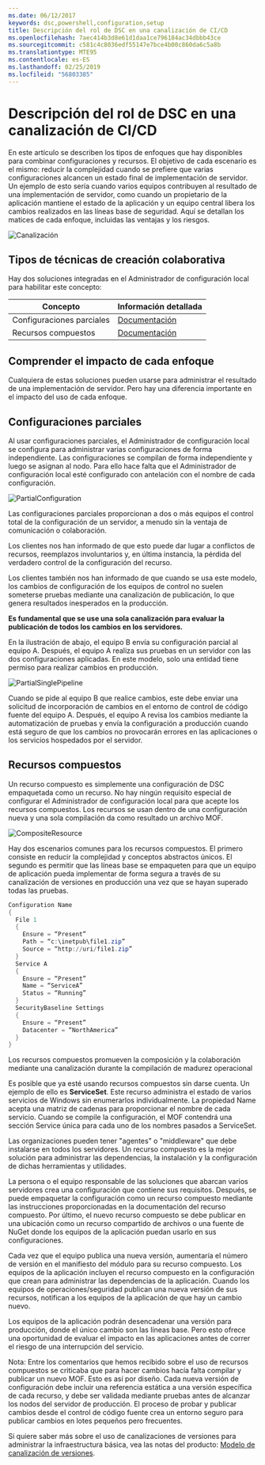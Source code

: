 ```yaml
---
ms.date: 06/12/2017
keywords: dsc,powershell,configuration,setup
title: Descripción del rol de DSC en una canalización de CI/CD
ms.openlocfilehash: 7aec414b3d8e61d1daa1ce796184ac34dbbb43ce
ms.sourcegitcommit: c581c4c8036edf55147e7bce4b00c860da6c5a8b
ms.translationtype: MTE95
ms.contentlocale: es-ES
ms.lasthandoff: 02/25/2019
ms.locfileid: "56803385"
---
```

# <a name="understanding-dscs-role-in-a-cicd-pipeline"></a>Descripción del rol de DSC en una canalización de CI/CD

En este artículo se describen los tipos de enfoques que hay disponibles para combinar configuraciones y recursos.
El objetivo de cada escenario es el mismo: reducir la complejidad cuando se prefiere que varias configuraciones alcancen un estado final de implementación de servidor.
Un ejemplo de esto sería cuando varios equipos contribuyen al resultado de una implementación de servidor, como cuando un propietario de la aplicación mantiene el estado de la aplicación y un equipo central libera los cambios realizados en las líneas base de seguridad.
Aquí se detallan los matices de cada enfoque, incluidas las ventajas y los riesgos.

![Canalización](../images/Pipeline.jpg)

## <a name="types-of-collaborative-authoring-techniques"></a>Tipos de técnicas de creación colaborativa

Hay dos soluciones integradas en el Administrador de configuración local para habilitar este concepto:

| Concepto | Información detallada
|-|-
| Configuraciones parciales | [Documentación](../pull-server/partialConfigs.md)
| Recursos compuestos | [Documentación](../resources/authoringResourceComposite.md)

## <a name="understanding-the-impact-of-each-approach"></a>Comprender el impacto de cada enfoque

Cualquiera de estas soluciones pueden usarse para administrar el resultado de una implementación de servidor.
Pero hay una diferencia importante en el impacto del uso de cada enfoque.

## <a name="partial-configurations"></a>Configuraciones parciales

Al usar configuraciones parciales, el Administrador de configuración local se configura para administrar varias configuraciones de forma independiente.
Las configuraciones se compilan de forma independiente y luego se asignan al nodo.
Para ello hace falta que el Administrador de configuración local esté configurado con antelación con el nombre de cada configuración.

![PartialConfiguration](../images/PartialConfiguration.jpg)

Las configuraciones parciales proporcionan a dos o más equipos el control total de la configuración de un servidor, a menudo sin la ventaja de comunicación o colaboración.

Los clientes nos han informado de que esto puede dar lugar a conflictos de recursos, reemplazos involuntarios y, en última instancia, la pérdida del verdadero control de la configuración del recurso.

Los clientes también nos han informado de que cuando se usa este modelo, los cambios de configuración de los equipos de control no suelen someterse pruebas mediante una canalización de publicación, lo que genera resultados inesperados en la producción.

**Es fundamental que se use una sola canalización para evaluar la publicación de todos los cambios en los servidores.**

En la ilustración de abajo, el equipo B envía su configuración parcial al equipo A. Después, el equipo A realiza sus pruebas en un servidor con las dos configuraciones aplicadas.
En este modelo, solo una entidad tiene permiso para realizar cambios en producción.

![PartialSinglePipeline](../images/PartialSinglePipeline.jpg)

Cuando se pide al equipo B que realice cambios, este debe enviar una solicitud de incorporación de cambios en el entorno de control de código fuente del equipo A.
Después, el equipo A revisa los cambios mediante la automatización de pruebas y envía la configuración a producción cuando está seguro de que los cambios no provocarán errores en las aplicaciones o los servicios hospedados por el servidor.

## <a name="composite-resources"></a>Recursos compuestos

Un recurso compuesto es simplemente una configuración de DSC empaquetada como un recurso.
No hay ningún requisito especial de configurar el Administrador de configuración local para que acepte los recursos compuestos.
Los recursos se usan dentro de una configuración nueva y una sola compilación da como resultado un archivo MOF.

![CompositeResource](../images/CompositeResource.jpg)

Hay dos escenarios comunes para los recursos compuestos.
El primero consiste en reducir la complejidad y conceptos abstractos únicos.
El segundo es permitir que las líneas base se empaqueten para que un equipo de aplicación pueda implementar de forma segura a través de su canalización de versiones en producción una vez que se hayan superado todas las pruebas.

```PowerShell
Configuration Name
{
  File 1
  {
    Ensure = “Present”
    Path = “c:\inetpub\file1.zip”
    Source = “http://uri/file1.zip”
  }
  Service A
  {
    Ensure = “Present”
    Name = “ServiceA”
    Status = “Running”
  }
  SecurityBaseline Settings
  {
    Ensure = “Present”
    Datacenter = “NorthAmerica”
  }
}
```

Los recursos compuestos promueven la composición y la colaboración mediante una canalización durante la compilación de madurez operacional

Es posible que ya esté usando recursos compuestos sin darse cuenta.
Un ejemplo de ello es **ServiceSet**.
Este recurso administra el estado de varios servicios de Windows sin enumerarlos individualmente.
La propiedad Name acepta una matriz de cadenas para proporcionar el nombre de cada servicio.
Cuando se compile la configuración, el MOF contendrá una sección Service única para cada uno de los nombres pasados a ServiceSet.

Las organizaciones pueden tener "agentes" o "middleware" que debe instalarse en todos los servidores.
Un recurso compuesto es la mejor solución para administrar las dependencias, la instalación y la configuración de dichas herramientas y utilidades.

La persona o el equipo responsable de las soluciones que abarcan varios servidores crea una configuración que contiene sus requisitos.
Después, se puede empaquetar la configuración como un recurso compuesto mediante las instrucciones proporcionadas en la documentación del recurso compuesto.
Por último, el nuevo recurso compuesto se debe publicar en una ubicación como un recurso compartido de archivos o una fuente de NuGet donde los equipos de la aplicación puedan usarlo en sus configuraciones.

Cada vez que el equipo publica una nueva versión, aumentaría el número de versión en el manifiesto del módulo para su recurso compuesto.
Los equipos de la aplicación incluyen el recurso compuesto en la configuración que crean para administrar las dependencias de la aplicación.
Cuando los equipos de operaciones/seguridad publican una nueva versión de sus recursos, notifican a los equipos de la aplicación de que hay un cambio nuevo.

Los equipos de la aplicación podrán desencadenar una versión para producción, donde el único cambio son las líneas base.
Pero esto ofrece una oportunidad de evaluar el impacto en las aplicaciones antes de correr el riesgo de una interrupción del servicio.

Nota: Entre los comentarios que hemos recibido sobre el uso de recursos compuestos se criticaba que para hacer cambios hacía falta compilar y publicar un nuevo MOF.
Esto es así por diseño.
Cada nueva versión de configuración debe incluir una referencia estática a una versión específica de cada recurso, y debe ser validada mediante pruebas antes de alcanzar los nodos del servidor de producción.
El proceso de probar y publicar cambios desde el control de código fuente crea un entorno seguro para publicar cambios en lotes pequeños pero frecuentes.

Si quiere saber más sobre el uso de canalizaciones de versiones para administrar la infraestructura básica, vea las notas del producto: [Modelo de canalización de versiones](../further-reading/whitepapers.md).

